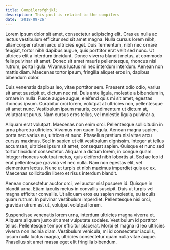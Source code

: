 ```yaml
---
title: Compilersfghjkl;
description: This post is related to the compilers
date: '2018-09-26'
---
```


Lorem ipsum dolor sit amet, consectetur adipiscing elit. Cras eu nulla ac lectus vestibulum efficitur sed sit amet magna. Nulla cursus lorem nibh, ullamcorper rutrum arcu ultricies eget. Duis fermentum, nibh nec ornare feugiat, tortor nibh dapibus augue, quis porttitor erat velit sed nunc. Ut ultrices elit a interdum tincidunt. Donec viverra blandit metus, at commodo felis pulvinar sit amet. Donec sit amet mauris pellentesque, rhoncus nisi rutrum, porta ligula. Vivamus luctus mi nec interdum interdum. Aenean non mattis diam. Maecenas tortor ipsum, fringilla aliquet eros in, dapibus bibendum dolor.

Duis venenatis dapibus leo, vitae porttitor sem. Praesent odio odio, varius sit amet suscipit et, dictum nec mi. Duis ante ligula, molestie a bibendum in, ornare in nulla. Fusce augue augue, eleifend quis mi sit amet, egestas rhoncus ipsum. Curabitur orci lorem, volutpat at ultricies non, pellentesque sit amet nunc. Vestibulum ipsum mauris, condimentum ut dictum at, volutpat ut purus. Nam cursus eros tellus, vel molestie ligula pulvinar a.

Aliquam erat volutpat. Maecenas non enim orci. Pellentesque sollicitudin in urna pharetra ultricies. Vivamus non quam ligula. Aenean magna sapien, porta nec varius eu, ultrices et nunc. Phasellus pretium nisi vitae arcu cursus maximus. Sed in sapien et elit vestibulum dignissim. Integer at tellus accumsan, ultricies ipsum sit amet, consequat sapien. Quisque et nunc sed tortor tincidunt consectetur. Aliquam a dictum lorem, in congue quam. Integer rhoncus volutpat metus, quis eleifend nibh lobortis at. Sed ac leo id erat pellentesque gravida vel nec nulla. Nam non egestas elit, vel elementum lectus. Nunc ut turpis et nibh maximus imperdiet quis ac ex. Maecenas sollicitudin libero et risus interdum blandit.

Aenean consectetur auctor orci, vel auctor nisl posuere id. Quisque in blandit urna. Etiam iaculis metus in convallis suscipit. Duis ut turpis vel magna efficitur convallis. Ut aliquam eros eu sapien molestie, eu iaculis quam rutrum. In pulvinar vestibulum imperdiet. Pellentesque nisi orci, gravida rutrum est ut, volutpat volutpat lorem.

Suspendisse venenatis lorem urna, interdum ultricies magna viverra et. Aliquam aliquam justo sit amet vulputate sodales. Vestibulum id porttitor tellus. Pellentesque tempor efficitur placerat. Morbi et magna id leo ultricies viverra non lacinia diam. Vestibulum vehicula, mi id consectetur iaculis, ipsum nulla luctus magna, ultricies consectetur quam nulla vitae augue. Phasellus sit amet massa eget elit fringilla bibendum.